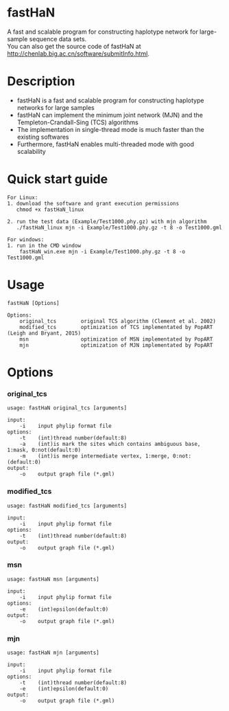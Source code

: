 fastHaN
=========================
A fast and scalable program for constructing haplotype network for large-sample sequence data sets. <br>
You can also get the source code of fastHaN at http://chenlab.big.ac.cn/software/submitInfo.html.


Description
=========================
* fastHaN is a fast and scalable program for constructing haplotype networks for large samples <br>
* fastHaN can implement the minimum joint network (MJN) and the Templeton-Crandall-Sing (TCS) algorithms <br>
* The implementation in single-thread mode is much faster than the existing softwares <br>
* Furthermore, fastHaN enables multi-threaded mode with good scalability


Quick start guide
========================
    For Linux:
    1. download the software and grant execution permissions
       chmod +x fastHaN_linux

    2. run the test data (Example/Test1000.phy.gz) with mjn algorithm
       ./fastHaN_linux mjn -i Example/Test1000.phy.gz -t 8 -o Test1000.gml

    For windows:
    1. run in the CMD window
        fastHaN_win.exe mjn -i Example/Test1000.phy.gz -t 8 -o Test1000.gml


Usage
========================
    fastHaN [Options]
    
    Options:
        original_tcs        original TCS algorithm (Clement et al. 2002)
        modified_tcs        optimization of TCS implementated by PopART (Leigh and Bryant, 2015)
        msn                 optimization of MSN implementated by PopART
        mjn                 optimization of MJN implementated by PopART
         

Options
========================

### original_tcs

    usage: fastHaN original_tcs [arguments]

    input:
        -i    input phylip format file
    options:
        -t    (int)thread number(default:8)
        -a    (int)is mark the sites which contains ambiguous base, 1:mask, 0:not(default:0)
        -m    (int)is merge intermediate vertex, 1:merge, 0:not:(default:0)
    output:
        -o    output graph file (*.gml)
            

### modified_tcs

    usage: fastHaN modified_tcs [arguments]
    
    input:
        -i    input phylip format file
    options:
        -t    (int)thread number(default:8)
    output:
        -o    output graph file (*.gml)
            
            
### msn

    usage: fastHaN msn [arguments]
         
    input:
        -i    input phylip format file
    options:
        -e    (int)epsilon(default:0)
    output:
        -o    output graph file (*.gml)
            
            
### mjn

    usage: fastHaN mjn [arguments]
         
    input:
        -i    input phylip format file
    options:
        -t    (int)thread number(default:8)
        -e    (int)epsilon(default:0)
    output:
        -o    output graph file (*.gml)

